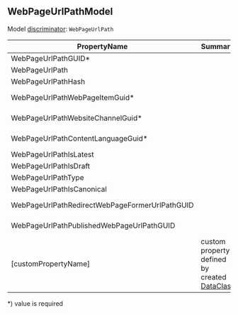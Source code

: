 <!-- generated file with tool "Kentico.Xperience.UMT.DocUtils" - edited through template "UmtModel.cshtml" -->
## WebPageUrlPathModel
Model [discriminator](../UmtModel.md#discriminator): `WebPageUrlPath`

|PropertyName|Summary|.NET Type|Notes|
|---|---|---|---|
|WebPageUrlPathGUID\*||System.Guid?|[UniqueId](../UmtModel.md#UniqueId)|
|WebPageUrlPath||string?||
|WebPageUrlPathHash||string?||
|WebPageUrlPathWebPageItemGuid\*||System.Guid?|Reference to [WebPageItemInfo](../References.md#WebPageItemInfo) on property WebPageUrlPathWebPageItemID **required**|
|WebPageUrlPathWebsiteChannelGuid\*||System.Guid?|Reference to [WebsiteChannelInfo](../References.md#WebsiteChannelInfo) on property WebPageUrlPathWebsiteChannelID **required**|
|WebPageUrlPathContentLanguageGuid\*||System.Guid?|Reference to [ContentLanguageInfo](../References.md#ContentLanguageInfo) on property WebPageUrlPathContentLanguageID **required**|
|WebPageUrlPathIsLatest||bool?||
|WebPageUrlPathIsDraft||bool?||
|WebPageUrlPathType||int?||
|WebPageUrlPathIsCanonical||bool?||
|WebPageUrlPathRedirectWebPageFormerUrlPathGUID||System.Guid?|Reference to [WebPageUrlPathInfo](../References.md#WebPageUrlPathInfo) on property WebPageUrlPathRedirectWebPageFormerUrlPathID|
|WebPageUrlPathPublishedWebPageUrlPathGUID||System.Guid?|Reference to [WebPageUrlPathInfo](../References.md#WebPageUrlPathInfo) on property WebPageUrlPathPublishedWebPageUrlPathID|
|[customPropertyName]|custom property defined by created [DataClass](./DataClassModel.md)|.NET type defined by data class field||

<p>*) value is required</p>

